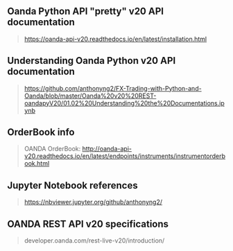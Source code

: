 ## Oanda Python API "pretty" v20 API documentation
> https://oanda-api-v20.readthedocs.io/en/latest/installation.html

## Understanding Oanda Python v20 API documentation
> https://github.com/anthonyng2/FX-Trading-with-Python-and-Oanda/blob/master/Oanda%20v20%20REST-oandapyV20/01.02%20Understanding%20the%20Documentations.ipynb

## OrderBook info
> OANDA OrderBook:
> http://oanda-api-v20.readthedocs.io/en/latest/endpoints/instruments/instrumentorderbook.html

## Jupyter Notebook references
> https://nbviewer.jupyter.org/github/anthonyng2/

## OANDA REST API v20 specifications
> developer.oanda.com/rest-live-v20/introduction/